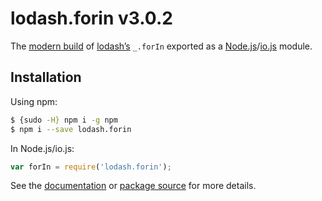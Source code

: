 # lodash.forin v3.0.2

The [modern build](https://github.com/lodash/lodash/wiki/Build-Differences) of [lodash’s](https://lodash.com/) `_.forIn` exported as a [Node.js](http://nodejs.org/)/[io.js](https://iojs.org/) module.

## Installation

Using npm:

```bash
$ {sudo -H} npm i -g npm
$ npm i --save lodash.forin
```

In Node.js/io.js:

```js
var forIn = require('lodash.forin');
```

See the [documentation](https://lodash.com/docs#forIn) or [package source](https://github.com/lodash/lodash/blob/3.0.2-npm-packages/lodash.forin) for more details.
